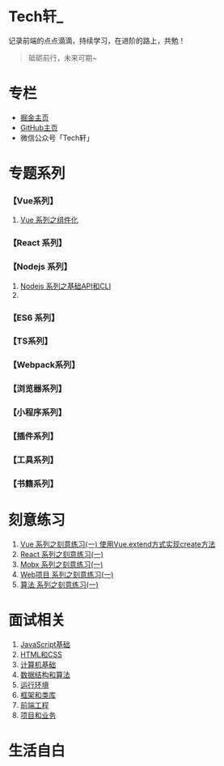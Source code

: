 # Tech轩_

记录前端的点点滴滴，持续学习，在进阶的路上，共勉！

> 砥砺前行，未来可期~

# 专栏

- [掘金主页](https://juejin.im/user/166781500005421/posts)
- [GitHub主页](https://github.com/Sofiya-xuanxuan/Blog)
- 微信公众号「Tech轩」

# 专题系列

### 【Vue系列】

1. [Vue 系列之组件化](https://github.com/Sofiya-xuanxuan/Blog/issues/1)

### 【React 系列】

### 【Nodejs 系列】

1. [Nodejs 系列之基础API和CLI]()
2. 

### 【ES6 系列】

### 【TS系列】

### 【Webpack系列】

### 【浏览器系列】

### 【小程序系列】

### 【插件系列】

### 【工具系列】

### 【书籍系列】

# 刻意练习

1. [Vue 系列之刻意练习(一) 使用Vue.extend方式实现create方法]()
2. [React 系列之刻意练习(一)]()
3. [Mobx 系列之刻意练习(一)]()
4. [Web项目 系列之刻意练习(一)]()
5. [算法 系列之刻意练习(一)]()

# 面试相关

1. [JavaScript基础](https://github.com/Sofiya-xuanxuan/Blog/tree/master/interview_related/JavaScript%E5%9F%BA%E7%A1%80)
2. [HTML和CSS](https://github.com/Sofiya-xuanxuan/Blog/tree/master/interview_related/HTML%E5%92%8CCSS)
3. [计算机基础](https://github.com/Sofiya-xuanxuan/Blog/tree/master/interview_related/%E8%AE%A1%E7%AE%97%E6%9C%BA%E5%9F%BA%E7%A1%80)
4. [数据结构和算法](https://github.com/Sofiya-xuanxuan/Blog/tree/master/interview_related/%E6%95%B0%E6%8D%AE%E7%BB%93%E6%9E%84%E5%92%8C%E7%AE%97%E6%B3%95)
5. [运行环境](https://github.com/Sofiya-xuanxuan/Blog/tree/master/interview_related/%E8%BF%90%E8%A1%8C%E7%8E%AF%E5%A2%83)
6. [框架和类库](https://github.com/Sofiya-xuanxuan/Blog/tree/master/interview_related/%E6%A1%86%E6%9E%B6%E5%92%8C%E7%B1%BB%E5%BA%93)
7. [前端工程](https://github.com/Sofiya-xuanxuan/Blog/tree/master/interview_related/%E5%89%8D%E7%AB%AF%E5%B7%A5%E7%A8%8B)
8. [项目和业务](https://github.com/Sofiya-xuanxuan/Blog/tree/master/interview_related/%E9%A1%B9%E7%9B%AE%E5%92%8C%E4%B8%9A%E5%8A%A1)

# 生活自白



































​																


